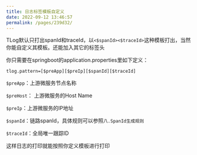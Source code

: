 ```yaml
---
title: 日志标签模板自定义
date: 2022-09-12 13:46:57
permalink: /pages/239d32/
---
```


TLog默认只打出spanId和traceId，以`<$spanId><$traceId>`这种模板打出，当然你能自定义其模板。还能加入其它的标签头

你只需要在springboot的application.properties里如下定义：

```properties
tlog.pattern=[$preApp][$preIp][$spanId][$traceId]
```

`$preApp`：上游微服务节点名称

`$preHost`： 上游微服务的Host Name

`$preIp`：上游微服务的IP地址

`$spanId`：链路spanId，具体规则可以参照`八.SpanId生成规则`

`$traceId`：全局唯一跟踪ID

这样日志的打印就能按照你定义模板进行打印
